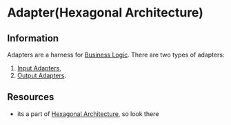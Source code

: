 # Adapter(Hexagonal Architecture)

## Information

Adapters are a harness for [Business Logic](https://github.com/vimcki/design-principles/blob/master/Business%20Logic.md). There are two types of adapters: 

1. [Input Adapters](https://github.com/vimcki/design-principles/blob/master/Input%20Adapters.md),
1. [Output Adapters](https://github.com/vimcki/design-principles/blob/master/Output%20Adapters.md).

## Resources

- its a part of [Hexagonal Architecture](https://github.com/vimcki/design-principles/blob/master/Hexagonal%20Architecture.md), so look there
